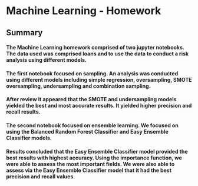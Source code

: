 # **Machine Learning - Homework**

## **Summary**

#### The Machine Learning homework comprised of two jupyter notebooks.  The data used was comprised loans and to use the data to conduct a risk analysis using different models.

 
#### The first notebook focused on sampling.  An analysis was conducted using different models including simple regression, oversampling, SMOTE oversampling, undersampling and combination sampling.


#### After review it appeared that the SMOTE and undersampling models yielded the best and most accurate results.  It yielded higher precision and recall results.


#### The second notebook focused on ensemble learning.  We focused on using the Balanced Random Forest Classifier and Easy Ensemble Classifier models.

#### Results concluded that the Easy Ensemble Classifier model provided the best results with highest accuracy.  Using the importance function, we were able to assess the most important fields.  We were also able to assess via the Easy Ensemble Classifier model that it had the best precision and recall values.

